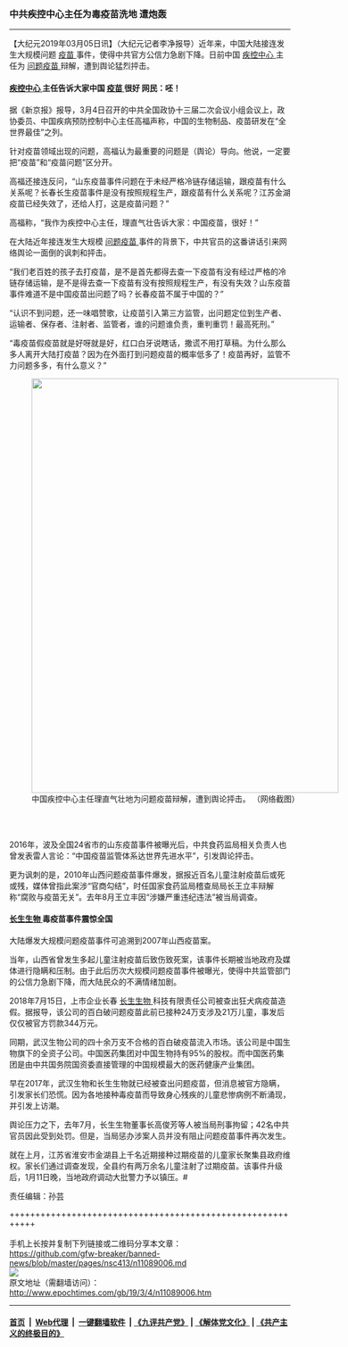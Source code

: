 ### 中共疾控中心主任为毒疫苗洗地 遭炮轰
------------------------

<p>
 【大纪元2019年03月05日讯】（大纪元记者李净报导）近年来，中国大陆接连发生大规模问题
 <a href="http://www.epochtimes.com/gb/tag/%E7%96%AB%E8%8B%97.html">
  疫苗
 </a>
 事件，使得中共官方公信力急剧下降。日前中国
 <a href="http://www.epochtimes.com/gb/tag/%E7%96%BE%E6%8E%A7%E4%B8%AD%E5%BF%83.html">
  疾控中心
 </a>
 主任为
 <a href="http://www.epochtimes.com/gb/tag/%E9%97%AE%E9%A2%98%E7%96%AB%E8%8B%97.html">
  问题疫苗
 </a>
 辩解，遭到舆论猛烈抨击。
</p>
<h4>
 <a href="http://www.epochtimes.com/gb/tag/%E7%96%BE%E6%8E%A7%E4%B8%AD%E5%BF%83.html">
  疾控中心
 </a>
 主任告诉大家中国
 <a href="http://www.epochtimes.com/gb/tag/%E7%96%AB%E8%8B%97.html">
  疫苗
 </a>
 很好 网民：呸！
</h4>
<p>
 据《新京报》报导，3月4日召开的中共全国政协十三届二次会议小组会议上，政协委员、中国疾病预防控制中心主任高福声称，中国的生物制品、疫苗研发在“全世界最佳”之列。
</p>
<p>
 针对疫苗领域出现的问题，高福认为最重要的问题是（舆论）导向。他说，一定要把“疫苗”和“疫苗问题”区分开。
</p>
<p>
 高福还接连反问，“山东疫苗事件问题在于未经严格冷链存储运输，跟疫苗有什么关系呢？长春长生疫苗事件是没有按照规程生产，跟疫苗有什么关系呢？江苏金湖疫苗已经失效了，还给人打，这是疫苗问题？”
</p>
<p>
 高福称，“我作为疾控中心主任，理直气壮告诉大家：中国疫苗，很好！”
</p>
<p>
 在大陆近年接连发生大规模
 <a href="http://www.epochtimes.com/gb/tag/%E9%97%AE%E9%A2%98%E7%96%AB%E8%8B%97.html">
  问题疫苗
 </a>
 事件的背景下，中共官员的这番讲话引来网络舆论一面倒的讽刺和抨击。
</p>
<p>
 “我们老百姓的孩子去打疫苗，是不是首先都得去查一下疫苗有没有经过严格的冷链存储运输，是不是得去查一下疫苗有没有按照规程生产，有没有失效？山东疫苗事件难道不是中国疫苗出问题了吗？长春疫苗不属于中国的？”
</p>
<p>
 “认识不到问题，还一味唱赞歌，让疫苗引入第三方监管，出问题定位到生产者、运输者、保存者、注射者、监管者，谁的问题谁负责，重判重罚！最高死刑。”
</p>
<p>
 “毒疫苗假疫苗就是好呀就是好，红口白牙说瞎话，撒谎不用打草稿。为什么那么多人离开大陆打疫苗？因为在外面打到问题疫苗的概率低多了！疫苗再好，监管不力问题多多，有什么意义？”
</p>
<figure class="wp-caption aligncenter" id="attachment_11089025" style="width: 550px">
 <a href="http://i.epochtimes.com/assets/uploads/2019/03/0c84e967b2eb541dc8bef225f61eff29-e1551722307320.jpg">
  <img alt="" class="size-full wp-image-11089025" height="743" src="http://i.epochtimes.com/assets/uploads/2019/03/0c84e967b2eb541dc8bef225f61eff29-e1551722307320.jpg" width="550"/>
 </a>
 <br/><figcaption class="wp-caption-text">
  中国疾控中心主任理直气壮地为问题疫苗辩解，遭到舆论抨击。 （网络截图）
 </figcaption><br/>
</figure><br/>
<p>
 2016年，波及全国24省市的山东疫苗事件被曝光后，中共食药监局相关负责人也曾发表雷人言论：“中国疫苗监管体系达世界先进水平”，引发舆论抨击。
</p>
<p>
 更为讽刺的是，2010年山西问题疫苗事件爆发，据报近百名儿童注射疫苗后或死或残，媒体曾指此案涉“官商勾结”，时任国家食药监局稽查局局长王立丰辩解称“腐败与疫苗无关”。去年8月王立丰因“涉嫌严重违纪违法”被当局调查。
</p>
<h4>
 <a href="http://www.epochtimes.com/gb/tag/%E9%95%BF%E7%94%9F%E7%94%9F%E7%89%A9.html">
  长生生物
 </a>
 毒疫苗事件震惊全国
</h4>
<p>
 大陆爆发大规模问题疫苗事件可追溯到2007年山西疫苗案。
</p>
<p>
 当年，山西省曾发生多起儿童注射疫苗后致伤致死案，该事件长期被当地政府及媒体进行隐瞒和压制。由于此后历次大规模问题疫苗事件被曝光，使得中共监管部门的公信力急剧下降，而大陆民众的不满情绪加剧。
</p>
<p>
 2018年7月15日，上市企业长春
 <a href="http://www.epochtimes.com/gb/tag/%E9%95%BF%E7%94%9F%E7%94%9F%E7%89%A9.html">
  长生生物
 </a>
 科技有限责任公司被查出狂犬病疫苗造假。据报导，该公司的百白破问题疫苗此前已接种24万支涉及21万儿童，事发后仅仅被官方罚款344万元。
</p>
<p>
 同期，武汉生物公司的四十余万支不合格的百白破疫苗流入市场。该公司是中国生物旗下的全资子公司。中国医药集团对中国生物持有95%的股权。而中国医药集团是由中共国务院国资委直接管理的中国规模最大的医药健康产业集团。
</p>
<p>
 早在2017年，武汉生物和长生生物就已经被查出问题疫苗，但消息被官方隐瞒，引发家长们恐慌。因为各地接种毒疫苗而导致身心残疾的儿童悲惨病例不断涌现，并引发上访潮。
</p>
<p>
 舆论压力之下，去年7月，长生生物董事长高俊芳等人被当局刑事拘留；42名中共官员因此受到处罚。但是，当局惩办涉案人员并没有阻止问题疫苗事件再次发生。
</p>
<p>
 就在上月，江苏省淮安市金湖县上千名近期接种过期疫苗的儿童家长聚集县政府维权。家长们通过调查发现，全县约有两万余名儿童注射了过期疫苗。该事件升级后，1月11日晚，当地政府调动大批警力予以镇压。#
</p>
<p>
</p>
<p>
 责任编辑：孙芸
</p>

+++++++++++++++++++++++++++++++++++++++++++++++++++++++++++<br/><br/>
手机上长按并复制下列链接或二维码分享本文章：<br/>
https://github.com/gfw-breaker/banned-news/blob/master/pages/nsc413/n11089006.md <br/>
<a href='https://github.com/gfw-breaker/banned-news/blob/master/pages/nsc413/n11089006.md'><img src='https://github.com/gfw-breaker/banned-news/blob/master/pages/nsc413/n11089006.md.png'/></a> <br/>
原文地址（需翻墙访问）：http://www.epochtimes.com/gb/19/3/4/n11089006.htm


------------------------
#### [首页](https://github.com/gfw-breaker/banned-news/blob/master/README.md) &nbsp;|&nbsp; [Web代理](https://github.com/labour-camp/helloworld) &nbsp;|&nbsp; [一键翻墙软件](https://github.com/gfw-breaker/nogfw/blob/master/README.md) &nbsp;| [《九评共产党》](https://github.com/gfw-breaker/9ping.md/blob/master/README.md#九评之一评共产党是什么) | [《解体党文化》](https://github.com/gfw-breaker/jtdwh.md/blob/master/README.md) | [《共产主义的终极目的》](https://github.com/gfw-breaker/gczydzjmd.md/blob/master/README.md)

